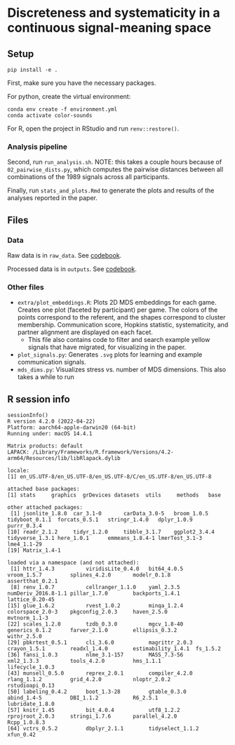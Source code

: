 # Discreteness and systematicity in a continuous signal-meaning space

## Setup

`pip install -e .`

First, make sure you have the necessary packages.

For python, create the virtual environment:

```{bash}
conda env create -f environment.yml
conda activate color-sounds
```

For R, open the project in RStudio and run `renv::restore()`.

### Analysis pipeline

Second, run `run_analysis.sh`. NOTE: this takes a couple hours because of `02_pairwise_dists.py`, which computes the pairwise distances between all combinations of the 1989 signals across all participants.

Finally, run `stats_and_plots.Rmd` to generate the plots and results of the analyses reported in the paper.

## Files

### Data

Raw data is in `raw_data`. See [codebook](/raw_data/README.md).

Processed data is in `outputs`. See [codebook](/outputs/README.md).

### Other files

- `extra/plot_embeddings.R`: Plots 2D MDS embeddings for each game. Creates one plot (faceted by participant) per game. The colors of the points correspond to the referent, and the shapes correspond to cluster membership. Communication score, Hopkins statistic, systematicity, and partner alignment are displayed on each facet.
    - This file also contains code to filter and search example yellow signals that have migrated, for visualizing in the paper.
- `plot_signals.py`: Generates `.svg` plots for learning and example communication signals.
- `mds_dims.py`: Visualizes stress vs. number of MDS dimensions. This also takes a while to run

## R session info

```{r}
sessionInfo()
R version 4.2.0 (2022-04-22)
Platform: aarch64-apple-darwin20 (64-bit)
Running under: macOS 14.4.1

Matrix products: default
LAPACK: /Library/Frameworks/R.framework/Versions/4.2-arm64/Resources/lib/libRlapack.dylib

locale:
[1] en_US.UTF-8/en_US.UTF-8/en_US.UTF-8/C/en_US.UTF-8/en_US.UTF-8

attached base packages:
[1] stats     graphics  grDevices datasets  utils     methods   base

other attached packages:
 [1] jsonlite_1.8.0  car_3.1-0       carData_3.0-5   broom_1.0.5     tidyboot_0.1.1  forcats_0.5.1   stringr_1.4.0   dplyr_1.0.9     purrr_0.3.4
[10] readr_2.1.2     tidyr_1.2.0     tibble_3.1.7    ggplot2_3.4.4   tidyverse_1.3.1 here_1.0.1      emmeans_1.8.4-1 lmerTest_3.1-3  lme4_1.1-29
[19] Matrix_1.4-1

loaded via a namespace (and not attached):
 [1] httr_1.4.3          viridisLite_0.4.0   bit64_4.0.5         vroom_1.5.7         splines_4.2.0       modelr_0.1.8        assertthat_0.2.1
 [8] renv_1.0.7          cellranger_1.1.0    yaml_2.3.5          numDeriv_2016.8-1.1 pillar_1.7.0        backports_1.4.1     lattice_0.20-45
[15] glue_1.6.2          rvest_1.0.2         minqa_1.2.4         colorspace_2.0-3    pkgconfig_2.0.3     haven_2.5.0         mvtnorm_1.1-3
[22] scales_1.2.0        tzdb_0.3.0          mgcv_1.8-40         generics_0.1.2      farver_2.1.0        ellipsis_0.3.2      withr_2.5.0
[29] pbkrtest_0.5.1      cli_3.6.0           magrittr_2.0.3      crayon_1.5.1        readxl_1.4.0        estimability_1.4.1  fs_1.5.2
[36] fansi_1.0.3         nlme_3.1-157        MASS_7.3-56         xml2_1.3.3          tools_4.2.0         hms_1.1.1           lifecycle_1.0.3
[43] munsell_0.5.0       reprex_2.0.1        compiler_4.2.0      rlang_1.1.2         grid_4.2.0          nloptr_2.0.2        rstudioapi_0.13
[50] labeling_0.4.2      boot_1.3-28         gtable_0.3.0        abind_1.4-5         DBI_1.1.2           R6_2.5.1            lubridate_1.8.0
[57] knitr_1.45          bit_4.0.4           utf8_1.2.2          rprojroot_2.0.3     stringi_1.7.6       parallel_4.2.0      Rcpp_1.0.8.3
[64] vctrs_0.5.2         dbplyr_2.1.1        tidyselect_1.1.2    xfun_0.42
```
